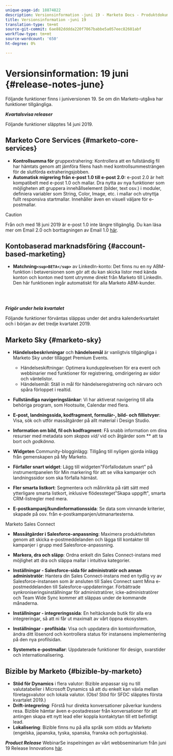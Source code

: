 ```yaml
---
unique-page-id: 18874822
description: Versionsinformation -juni 19 - Marketo Docs - Produktdokumentation
title: Versionsinformation -juni 19
translation-type: tm+mt
source-git-commit: 6ae882dddda220f7067babbe5a057eec82601abf
workflow-type: tm+mt
source-wordcount: '650'
ht-degree: 0%

---
```



# Versionsinformation: 19 juni {#release-notes-june}

Följande funktioner finns i juniversionen 19. Se om din Marketo-utgåva har funktioner tillgängliga.

***Kvartalsvisa releaser***

Följande funktioner släpptes 14 juni 2019.

## Marketo Core Services {#marketo-core-services}

* **Kontrollsumma för** gruppextrahering: Kontrollera att en fullständig fil har hämtats genom att jämföra filens hash med kontrollsummesträngen för de slutförda extraheringsjobben.
* **Automatisk migrering från e-post 1.0 till e-post 2.0:** e-post 2.0 är helt kompatibelt med e-post 1.0 och mallar. Dra nytta av nya funktioner som möjligheten att gruppera innehållselement (bilder, text osv.) i moduler, definiera variabler som String, Color, Image, etc. i mallar och utnyttja fullt responsiva startmallar. Innehåller även en visuell väljare för e-postmallar.

>[!CAUTION]
>
>Från och med 18 juni 2019 är e-post 1.0 inte längre tillgänglig. Du kan läsa mer om Email 2.0 och borttagningen av Email 1.0 [här](https://nation.marketo.com/docs/DOC-7038).

## Kontobaserad marknadsföring {#account-based-marketing}

* **Matchning`<sup>BETA</sup>`**  av LinkedIn-konto: Det finns nu en ny ABM-funktion i betaversionen som gör att du kan skicka listor med kända konton och konton med tomt utrymme direkt från Marketo till LinkedIn. Den här funktionen ingår automatiskt för alla Marketo ABM-kunder.

<br> 

***Frigör under hela kvartalet***

Följande funktioner förväntas släppas under det andra kalenderkvartalet och i början av det tredje kvartalet 2019.

## Marketo Sky {#marketo-sky}

* **Händelsebeskrivningar** och  **händelsemål** är vanligtvis tillgängliga i Marketo Sky under tillägget Premium Events.

   * Händelseskiftningar: Optimera kundupplevelsen för era event och webbinarier med funktioner för registrering, omdirigering av sidor och väntelistor.
   * Händelsemål: Ställ in mål för händelseregistrering och närvaro och spåra förloppet i realtid.

* **Fullständiga navigeringslänkar**: Vi har aktiverat navigering till alla behöriga program, som Hootsuite, Calendar med flera.
* **E-post, landningssida, kodfragment, formulär-, bild- och fillistvyer**: Visa, sök och utför massåtgärder på allt material i Design Studio.
* **Information om bild, fil och kodfragment**: Få snabb information om dina resurser med metadata som  *skapas vid/* vid och åtgärder som  ** att ta bort och  *godkänna*.
* **Widgeten** Community-blogginlägg: Tillgång till nyligen gjorda inlägg från gemenskapen på My Marketo.
* **Förfaller snart widget**: Lägg till widgeten&quot;Förfallodatum snart&quot; på instrumentpanelen för Min markering för att se vilka kampanjer och landningssidor som ska förfalla härnäst.
* **Fler smarta listkort**: Segmentera och målinrikta på rätt sätt med ytterligare smarta listkort, inklusive flödessteget&quot;Skapa uppgift&quot;, smarta CRM-listregler med mera.
* **E-postkampanj/kundinformationssida**: Se data som vinnande kriterier, skapade på osv. från e-postkampanjen/utmanartesterna.

Marketo Sales Connect

* **Massåtgärder i Salesforce-anpassning**: Maximera produktiviteten genom att skicka e-postmeddelanden och lägga till kontakter till kampanjer i grupp med Salesforce-anpassning.
* **Markera, dra och släpp**: Ordna enkelt din Sales Connect-instans med möjlighet att dra och släppa mallar i intuitiva kategorier.
* **Inställningar - Salesforce-sida för administratör och annan administratör**: Hantera din Sales Connect-instans med en tydlig vy av Salesforce-instansen som är ansluten till Sales Connect samt Mina e-postmeddelanden till Salesforce-uppdateringar. Förbättrade synkroniseringsinställningar för administratörer, icke-administratörer och Team Wide Sync kommer att släppas under de kommande månaderna.
* **Inställningar - integreringssida**: En heltäckande butik för alla era integreringar, så att ni får ut maximalt av vårt öppna ekosystem.
* **Inställningar - profilsida**: Visa och uppdatera din kontoinformation, ändra ditt lösenord och kontrollera status för instansens implementering på den nya profilsidan.

* **Systemets e-postmallar**: Uppdaterade funktioner för design, svarstider och internationalisering.

## Bizible by Marketo {#bizible-by-marketo}

* **Stöd för Dynamics** i flera valutor: Bizible anpassar sig nu till valutatabeller i Microsoft Dynamics så att du enkelt kan växla mellan företagsvalutor och lokala valutor. (Obs! Stöd för SFDC släpptes första kvartalet 2019.)
* **Drift-integrering**: Förstå hur direkta konversationer påverkar kundens resa. Bizible hämtar även e-postadresser från konversationer för att antingen skapa ett nytt lead eller koppla kontaktytan till ett befintligt lead.
* **Lokalisering**: Bizible finns nu på alla språk som stöds av Marketo (engelska, japanska, tyska, spanska, franska och portugisiska).

***Product Release*** WebinarSe inspelningen av vårt webbseminarium från juni 19 Release Innovations  [här](https://engage.marketo.com/Marketo-June-Product-Release-2019-On-Demand.html).
